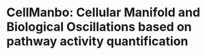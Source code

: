 # CellManbo: Cellular Manifold and Biological Oscillations based on pathway activity quantification
